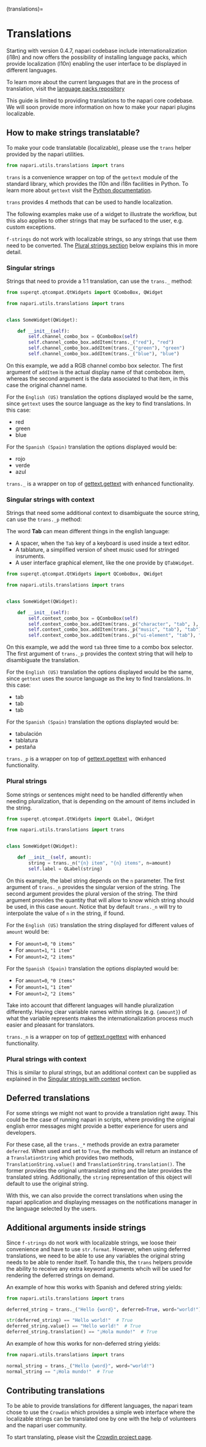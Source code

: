 (translations)=

# Translations

Starting with version 0.4.7, napari codebase include internationalization
(i18n) and now offers the possibility of installing language packs, which
provide localization (l10n) enabling the user interface to be displayed in
different languages.

To learn more about the current languages that are in the process of
translation, visit the [language packs repository](https://github.com/napari/napari-language-packs)

This guide is limited to providing translations to the napari core codebase.
We will soon provide more information on how to make your napari plugins 
localizable.

## How to make strings translatable?

To make your code translatable (localizable), please use the `trans` helper
provided by the napari utilities.

```python
from napari.utils.translations import trans
```

`trans` is a convenience wrapper on top of the `gettext` module of the
standard library, which provides the l10n and i18n facilities in Python. To
learn more about `gettext` visit the [Python documentation](https://docs.python.org/3/library/gettext.html).

`trans` provides 4 methods that can be used to handle localization.

The following examples make use of a widget to illustrate the workflow, but
this also applies to other strings that may be surfaced to the user, e.g.
custom exceptions.

`f-strings` do not work with localizable strings, so any strings that use them
need to be converted. The [Plural strings section](#plural-strings)
below explains this in more detail.

### Singular strings

Strings that need to provide a 1:1 translation, can use the `trans._` method:

```python
from superqt.qtcompat.QtWidgets import QComboBox, QWidget

from napari.utils.translations import trans


class SomeWidget(QWidget):

    def __init__(self):
        self.channel_combo_box = QComboBox(self)        
        self.channel_combo_box.addItem(trans._("red"), "red")
        self.channel_combo_box.addItem(trans._("green"), "green")
        self.channel_combo_box.addItem(trans._("blue"), "blue")
```

On this example, we add a RGB channel combo box selector. The first argument of 
`addItem` is the actual display name of that combobox item, whereas the second
argument is the data associated to that item, in this case the original channel
name.

For the `English (US)` translation the options displayed would be the same,
since `gettext` uses the source language as the key to find translations.
In this case:

  * red
  * green
  * blue

For the `Spanish (Spain)` translation the options displayed would be:

  * rojo
  * verde
  * azul

`trans._` is a wrapper on top of [gettext.gettext](https://docs.python.org/3/library/gettext.html#gettext.gettext) with enhanced functionality.

### Singular strings with context

Strings that need some additional context to disambiguate the source string,
can use the `trans._p` method:

The word **Tab** can mean different things in the english language:
  * A spacer, when the `Tab` key of a keyboard is used inside a text editor.
  * A tablature, a simplified version of sheet music used for stringed
    insruments.
  * A user interface graphical element, like the one provide by `QTabWidget`.

```python
from superqt.qtcompat.QtWidgets import QComboBox, QWidget

from napari.utils.translations import trans


class SomeWidget(QWidget):

    def __init__(self):
        self.context_combo_box = QComboBox(self)        
        self.context_combo_box.addItem(trans._p("character", "tab", ), "tab")
        self.context_combo_box.addItem(trans._p("music", "tab"), "tab")
        self.context_combo_box.addItem(trans._p("ui-element", "tab"), "tab")
```

On this example, we add the word `tab` three time to a combo box selector.
The first argument of `trans._p` provides the context string that will help
to disambiguate the translation.

For the `English (US)` translation the options displayed would be the same,
since `gettext` uses the source language as the key to find translations. In
this case:

  * tab
  * tab
  * tab

For the `Spanish (Spain)` translation the options displayted would be:

  * tabulación
  * tablatura
  * pestaña

`trans._p` is a wrapper on top of [gettext.pgettext](https://docs.python.org/3/library/gettext.html#gettext.pgettext) with enhanced functionality.

### Plural strings

Some strings or sentences might need to be handled differently when needing
pluralization, that is depending on the amount of items included in the
string.

```python
from superqt.qtcompat.QtWidgets import QLabel, QWidget

from napari.utils.translations import trans


class SomeWidget(QWidget):

    def __init__(self, amount):
        string = trans._n("{n} item", "{n} items", n=amount)
        self.label = QLabel(string)
```

On this example, the label string depends on the `n` parameter. The
first argument of `trans._n` provides the singular version of the string.
The second argument provides the plural version of the string. The third
argument provides the quantity that will allow to know which string should
be used, in this case `amount`. Notice that by default `trans._n` will try to
interpolate the value of `n` in the string, if found.

For the `English (US)` translation the string displayed for different values
of `amount` would be:
  * For `amount=0`, `"0 items"`
  * For `amount=1`, `"1 item"`
  * For `amount=2`, `"2 items"`

For the `Spanish (Spain)` translation the options displayted would be:
  * For `amount=0`, `"0 ítems"`
  * For `amount=1`, `"1 ítem"`
  * For `amount=2`, `"2 ítems"`

Take into account that different languages will handle pluralization
differently. Having clear variable names within strings (e.g. `{amount}`) of
what the variable represents makes the internationalization process much
easier and pleasant for translators.

`trans._n` is a wrapper on top of [gettext.ngettext](https://docs.python.org/3/library/gettext.html#gettext.ngettext) with enhanced functionality.

### Plural strings with context

This is similar to plural strings, but an additional context can be supplied
as explained in the [Singular strings with context](#singular-strings-with-context) section.

## Deferred translations

For some strings we might not want to provide a translation right away. This
could be the case of running napari in scripts, where providing the original
english error messages might provide a better experience for users and
developers.

For these case, all the `trans._*` methods provide an extra parameter
`deferred`. When used and set to `True`, the methods will return an instance
of a `TranslationString` which provides two methods, `TranslationString.value()`
and `TranslationString.translation()`. The former provides the original
untranslated string and the later provides the translated string.
Additionally, the `string` representation of this object will default to use
the original string.

With this, we can also provide the correct translations when using the napari
application and displaying messages on the notifications manager in the
language selected by the users.

## Additional arguments inside strings

Since `f-strings` do not work with localizable strings, we loose their
convenience and have to use `str.format`. However, when using deferred
translations, we need to be able to use any variables the original string
needs to be able to render itself. To handle this, the `trans` helpers
provide the ability to receive any extra keyword arguments whcih will be
used for rendering the deferred strings on demand.

An example of how this works with Spanish and defered string yields:

```python
from napari.utils.translations import trans

deferred_string = trans._("Hello {word}", deferred=True, word="world!")

str(deferred_string) == "Hello world!"  # True
deferred_string.value() == "Hello world!"  # True
deferred_string.translation() == "¡Hola mundo!"  # True
```

An example of how this works for non-deferred string yields:

```python
from napari.utils.translations import trans

normal_string = trans._("Hello {word}", word="world!")
normal_string == "¡Hola mundo!"  # True
```

## Contributing translations

To be able to provide translations for different languages, the napari team
chose to use the `Crowdin` which provides a simple web interface where the
localizable strings can be translated one by one with the help of volunteers
and the napari user community.

To start translating, please visit the [Crowdin project page](https://crowdin.com/project/napari).
